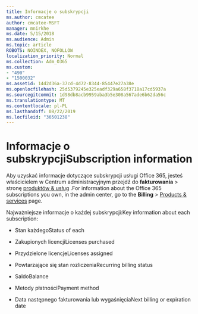 ```yaml
---
title: Informacje o subskrypcji
ms.author: cmcatee
author: cmcatee-MSFT
manager: mnirkhe
ms.date: 5/15/2018
ms.audience: Admin
ms.topic: article
ROBOTS: NOINDEX, NOFOLLOW
localization_priority: Normal
ms.collection: Adm_O365
ms.custom:
- "490"
- "1500032"
ms.assetid: 14d2d36a-37cd-4d72-8344-85447e27a38e
ms.openlocfilehash: 25d5379245e325eadf329a658f3718a17cd5937a
ms.sourcegitcommit: 1d98db8acb9959aba3b5e308a567ade6b62da56c
ms.translationtype: MT
ms.contentlocale: pl-PL
ms.lasthandoff: 08/22/2019
ms.locfileid: "36501238"
---
```

# <a name="subscription-information"></a><span data-ttu-id="91c2f-102">Informacje o subskrypcji</span><span class="sxs-lookup"><span data-stu-id="91c2f-102">Subscription information</span></span>

<span data-ttu-id="91c2f-103">Aby uzyskać informacje dotyczące subskrypcji usługi Office 365, jesteś właścicielem w Centrum administracyjnym przejdź do **fakturowania** \> stronę [produktów & usług](https://go.microsoft.com/fwlink/p/?linkid=842054) .</span><span class="sxs-lookup"><span data-stu-id="91c2f-103">For information about the Office 365 subscriptions you own, in the admin center, go to the **Billing** \> [Products & services](https://go.microsoft.com/fwlink/p/?linkid=842054) page.</span></span>
  
<span data-ttu-id="91c2f-104">Najważniejsze informacje o każdej subskrypcji:</span><span class="sxs-lookup"><span data-stu-id="91c2f-104">Key information about each subscription:</span></span>
  
- <span data-ttu-id="91c2f-105">Stan każdego</span><span class="sxs-lookup"><span data-stu-id="91c2f-105">Status of each</span></span>

- <span data-ttu-id="91c2f-106">Zakupionych licencji</span><span class="sxs-lookup"><span data-stu-id="91c2f-106">Licenses purchased</span></span>

- <span data-ttu-id="91c2f-107">Przydzielone licencje</span><span class="sxs-lookup"><span data-stu-id="91c2f-107">Licenses assigned</span></span>

- <span data-ttu-id="91c2f-108">Powtarzające się stan rozliczenia</span><span class="sxs-lookup"><span data-stu-id="91c2f-108">Recurring billing status</span></span>

- <span data-ttu-id="91c2f-109">Saldo</span><span class="sxs-lookup"><span data-stu-id="91c2f-109">Balance</span></span>

- <span data-ttu-id="91c2f-110">Metody płatności</span><span class="sxs-lookup"><span data-stu-id="91c2f-110">Payment method</span></span>

- <span data-ttu-id="91c2f-111">Data następnego fakturowania lub wygaśnięcia</span><span class="sxs-lookup"><span data-stu-id="91c2f-111">Next billing or expiration date</span></span>